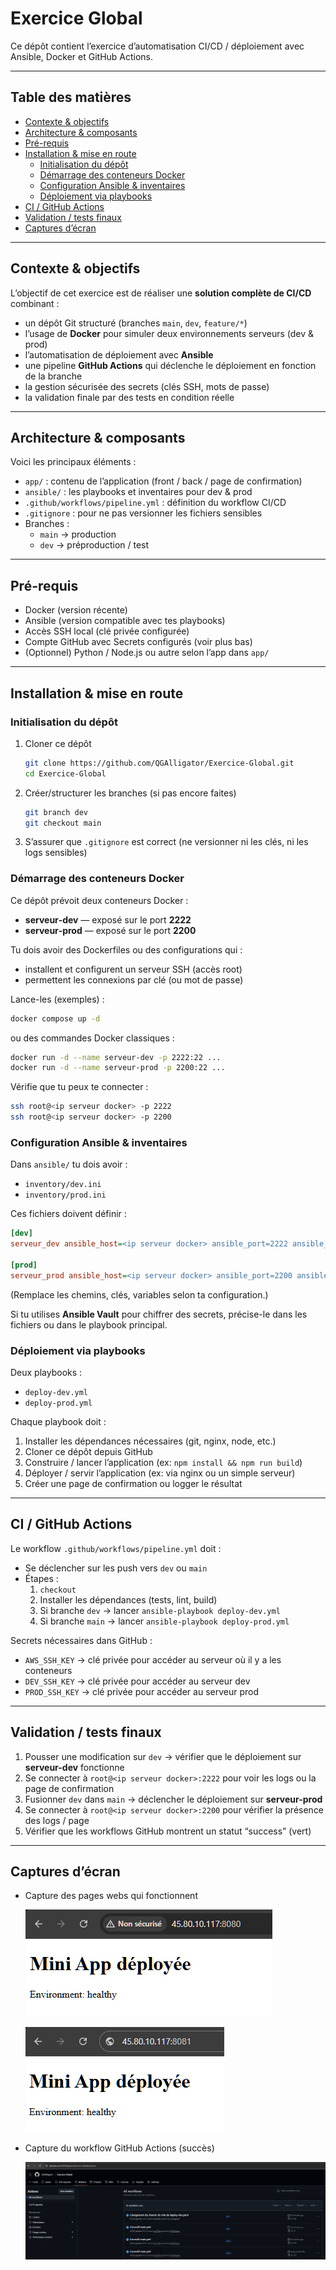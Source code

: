 # Exercice Global

Ce dépôt contient l’exercice d’automatisation CI/CD / déploiement avec Ansible, Docker et GitHub Actions.

---

## Table des matières

- [Contexte & objectifs](#contexte--objectifs)
- [Architecture & composants](#architecture--composants)
- [Pré-requis](#pré-requis)
- [Installation & mise en route](#installation--mise-en-route)
  - [Initialisation du dépôt](#initialisation-du-dépôt)
  - [Démarrage des conteneurs Docker](#démarrage-des-conteneurs-docker)
  - [Configuration Ansible & inventaires](#configuration-ansible--inventaires)
  - [Déploiement via playbooks](#déploiement-via-playbooks)
- [CI / GitHub Actions](#ci--github-actions)
- [Validation / tests finaux](#validation--tests-finaux)
- [Captures d’écran](#captures-décran)

---

## Contexte & objectifs

L’objectif de cet exercice est de réaliser une **solution complète de CI/CD** combinant :

- un dépôt Git structuré (branches `main`, `dev`, `feature/*`)
- l’usage de **Docker** pour simuler deux environnements serveurs (dev & prod)
- l’automatisation de déploiement avec **Ansible**
- une pipeline **GitHub Actions** qui déclenche le déploiement en fonction de la branche
- la gestion sécurisée des secrets (clés SSH, mots de passe)
- la validation finale par des tests en condition réelle

---

## Architecture & composants

Voici les principaux éléments :

- `app/` : contenu de l’application (front / back / page de confirmation)
- `ansible/` : les playbooks et inventaires pour dev & prod
- `.github/workflows/pipeline.yml` : définition du workflow CI/CD
- `.gitignore` : pour ne pas versionner les fichiers sensibles
- Branches :
  - `main` → production
  - `dev` → préproduction / test

---

## Pré-requis

- Docker (version récente)
- Ansible (version compatible avec tes playbooks)
- Accès SSH local (clé privée configurée)
- Compte GitHub avec Secrets configurés (voir plus bas)
- (Optionnel) Python / Node.js ou autre selon l’app dans `app/`

---

## Installation & mise en route

### Initialisation du dépôt

1. Cloner ce dépôt
   ```bash
   git clone https://github.com/QGAlligator/Exercice-Global.git
   cd Exercice-Global
   ```
2. Créer/structurer les branches (si pas encore faites)
   ```bash
   git branch dev
   git checkout main
   ```
3. S’assurer que `.gitignore` est correct (ne versionner ni les clés, ni les logs sensibles)

### Démarrage des conteneurs Docker

Ce dépôt prévoit deux conteneurs Docker :

- **serveur‑dev** — exposé sur le port **2222**
- **serveur‑prod** — exposé sur le port **2200**

Tu dois avoir des Dockerfiles ou des configurations qui :

- installent et configurent un serveur SSH (accès root)
- permettent les connexions par clé (ou mot de passe)

Lance-les (exemples) :

```bash
docker compose up -d
```

ou des commandes Docker classiques :

```bash
docker run -d --name serveur-dev -p 2222:22 ...
docker run -d --name serveur-prod -p 2200:22 ...
```

Vérifie que tu peux te connecter :

```bash
ssh root@<ip serveur docker> -p 2222
ssh root@<ip serveur docker> -p 2200
```

### Configuration Ansible & inventaires

Dans `ansible/` tu dois avoir :

- `inventory/dev.ini`
- `inventory/prod.ini`

Ces fichiers doivent définir :

```ini
[dev]
serveur_dev ansible_host=<ip serveur docker> ansible_port=2222 ansible_user=root ansible_ssh_private_key_file=~/.ssh/id_dev

[prod]
serveur_prod ansible_host=<ip serveur docker> ansible_port=2200 ansible_user=root ansible_ssh_private_key_file=~/.ssh/id_prod
```

(Remplace les chemins, clés, variables selon ta configuration.)

Si tu utilises **Ansible Vault** pour chiffrer des secrets, précise-le dans les fichiers ou dans le playbook principal.

### Déploiement via playbooks

Deux playbooks :

- `deploy-dev.yml`
- `deploy-prod.yml`

Chaque playbook doit :

1. Installer les dépendances nécessaires (git, nginx, node, etc.)
2. Cloner ce dépôt depuis GitHub
3. Construire / lancer l’application (ex: `npm install && npm run build`)
4. Déployer / servir l’application (ex: via nginx ou un simple serveur)
5. Créer une page de confirmation ou logger le résultat

---

## CI / GitHub Actions

Le workflow `.github/workflows/pipeline.yml` doit :

- Se déclencher sur les push vers `dev` ou `main`
- Étapes :
  1. `checkout`
  2. Installer les dépendances (tests, lint, build)
  3. Si branche `dev` → lancer `ansible-playbook deploy-dev.yml`
  4. Si branche `main` → lancer `ansible-playbook deploy-prod.yml`

Secrets nécessaires dans GitHub :

- `AWS_SSH_KEY` → clé privée pour accéder au serveur où il y a les conteneurs
- `DEV_SSH_KEY` → clé privée pour accéder au serveur dev
- `PROD_SSH_KEY` → clé privée pour accéder au serveur prod

---

## Validation / tests finaux

1. Pousser une modification sur `dev` → vérifier que le déploiement sur **serveur-dev** fonctionne
2. Se connecter à `root@<ip serveur docker>:2222` pour voir les logs ou la page de confirmation
3. Fusionner `dev` dans `main` → déclencher le déploiement sur **serveur-prod**
4. Se connecter à `root@<ip serveur docker>:2200` pour vérifier la présence des logs / page
5. Vérifier que les workflows GitHub montrent un statut “success” (vert)

---

## Captures d’écran

- Capture des pages webs qui fonctionnent

  ![Page fonctionnelle](screenshots/page-fonctionnelle.png "Déployé en Prod (Port 8080)")

  ![Page fonctionnelle](screenshots/page-fonctionnelle2.png "Déployé en Dev (Port 8081)")

- Capture du workflow GitHub Actions (succès)

  ![Workflow CI/CD](screenshots/workflow-success.png "Onglet Actions du Repo GitHub")
